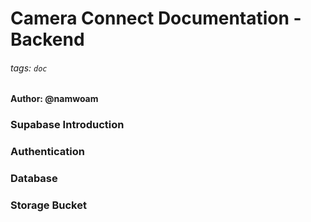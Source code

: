 Camera Connect Documentation - Backend
===

###### tags: `doc`

#### Author: @namwoam

### Supabase Introduction

### Authentication

### Database

### Storage Bucket